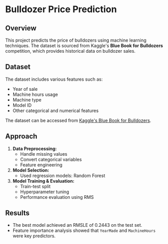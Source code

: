 # Bulldozer Price Prediction

## Overview
This project predicts the price of bulldozers using machine learning techniques. The dataset is sourced from Kaggle's **Blue Book for Bulldozers** competition, which provides historical data on bulldozer sales.

## Dataset
The dataset includes various features such as:
- Year of sale
- Machine hours usage
- Machine type
- Model ID
- Other categorical and numerical features

The dataset can be accessed from [Kaggle's Blue Book for Bulldozers](https://www.kaggle.com/competitions/bluebook-for-bulldozers).

## Approach
1. **Data Preprocessing:**
   - Handle missing values
   - Convert categorical variables
   - Feature engineering
2. **Model Selection:**
   - Used regression models: Random Forest
3. **Model Training & Evaluation:**
   - Train-test split
   - Hyperparameter tuning
   - Performance evaluation using RMS

## Results
- The best model achieved an RMSLE of 0.2443 on the test set.
- Feature importance analysis showed that `YearMade` and `MachineHours` were key predictors.


